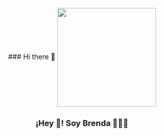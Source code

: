 <p align="center" width="300">
   ### Hi there 👋
   <img align="center" width="200" src="[https://github.com/brendasutara.png]" />
   <h3 align="center">¡Hey 👋! Soy Brenda 👨🏻‍💻</h3>
</p>

<!--
**brendasutara/brendasutara** is a ✨ _special_ ✨ repository because its `README.md` (this file) appears on your GitHub profile.

Here are some ideas to get you started:

- 🔭 I’m currently working on ...
- 🌱 I’m currently learning ...
- 👯 I’m looking to collaborate on ...
- 🤔 I’m looking for help with ...
- 💬 Ask me about ...
- 📫 How to reach me: ...
- 😄 Pronouns: ...
- ⚡ Fun fact: ...
-->
